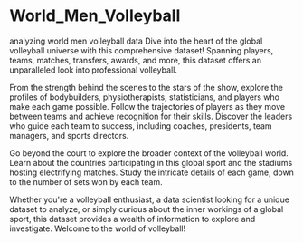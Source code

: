 # World_Men_Volleyball
analyzing world men volleyball data 
Dive into the heart of the global volleyball universe with this comprehensive dataset! Spanning players, teams, matches, transfers, awards, and more, this dataset offers an unparalleled look into professional volleyball.

From the strength behind the scenes to the stars of the show, explore the profiles of bodybuilders, physiotherapists, statisticians, and players who make each game possible. Follow the trajectories of players as they move between teams and achieve recognition for their skills. Discover the leaders who guide each team to success, including coaches, presidents, team managers, and sports directors.

Go beyond the court to explore the broader context of the volleyball world. Learn about the countries participating in this global sport and the stadiums hosting electrifying matches. Study the intricate details of each game, down to the number of sets won by each team.

Whether you're a volleyball enthusiast, a data scientist looking for a unique dataset to analyze, or simply curious about the inner workings of a global sport, this dataset provides a wealth of information to explore and investigate. Welcome to the world of volleyball!
